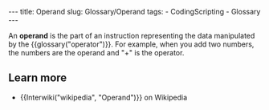 --- title: Operand slug: Glossary/Operand tags: - CodingScripting - Glossary ---

An **operand** is the part of an instruction representing the data manipulated by the {{glossary("operator")}}. For example, when you add two numbers, the numbers are the operand and "+" is the operator.

Learn more
----------

-   {{Interwiki("wikipedia", "Operand")}} on Wikipedia
